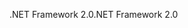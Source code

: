 <span data-ttu-id="593cb-101">.NET Framework 2.0</span><span class="sxs-lookup"><span data-stu-id="593cb-101">.NET Framework 2.0</span></span>